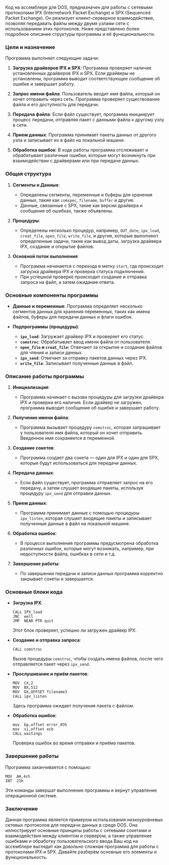 Код на ассемблере для DOS, предназначен для работы с сетевыми протоколами IPX (Internetwork Packet Exchange) и SPX (Sequenced Packet Exchange). Он реализует клиент-серверное взаимодействие, позволяя передавать файлы между двумя узлами сети с использованием этих протоколов. Ниже представлено более подробное описание структуры программы и её функциональности.

### Цели и назначение

Программа выполняет следующие задачи:

1. **Загрузка драйверов IPX и SPX**: Программа проверяет наличие установленных драйверов IPX и SPX. Если драйверы не установлены, программа выводит соответствующее сообщение об ошибке и завершает работу.

2. **Запрос имени файла**: Пользователь вводит имя файла, который он хочет отправить через сеть. Программа проверяет существование файла и его доступность для передачи.

3. **Передача файла**: Если файл существует, программа инициирует процесс передачи, отправляя пакет с данными файла к другому узлу в сети.

4. **Прием данных**: Программа принимает пакеты данных от другого узла и записывает их в файл на локальной машине.

5. **Обработка ошибок**: В ходе работы программа отслеживает и обрабатывает различные ошибки, которые могут возникнуть при взаимодействии с драйверами или при передаче данных.

### Общая структура

1. **Сегменты и Данные**:
   - Определены сегменты, переменные и буферы для хранения данных, такие как `comspec`, `filename`, `buffer` и другие.
   - Данные, связанные с SPX, такие как версии драйвера и сообщения об ошибках, также объявлены.

2. **Процедуры**:
   - Определены несколько процедур, например, `OUT_date`, `ipx_load`, `creat_file`, `open_file`, `write_file`, и другие, которые выполняют определенные задачи, такие как вывод даты, загрузка драйвера IPX, создание и открытие файлов.

3. **Основной поток выполнения**:
   - Программа начинается с перехода в метку `start`, где происходит загрузка драйвера IPX и проверка статуса подключения.
   - При успешной проверке происходит создание и отправка запроса на файл, а затем ожидание ответа.

### Основные компоненты программы

- **Данные и переменные**: Программа определяет несколько сегментов данных для хранения переменных, таких как имена файлов, буферы для передачи данных и флаги ошибок.

- **Подпрограммы (процедуры)**:
  - **`ipx_load`**: Загружает драйвер IPX и проверяет его статус.
  - **`comstroc`**: Обрабатывает ввод имени файла от пользователя.
  - **`open_file` и `creat_file`**: Отвечают за открытие и создание файлов для чтения и записи данных.
  - **`ipx_send`**: Отвечает за отправку пакетов данных через IPX.
  - **`write_file`**: Записывает полученные данные в файл.

### Описание работы программы

1. **Инициализация**:
   - Программа начинает с вызова процедуры для загрузки драйвера IPX и проверки его наличия. Если драйвер не загружен, программа выводит сообщение об ошибке и завершает работу.

2. **Получение имени файла**:
   - Программа вызывает процедуру `comstroc`, которая запрашивает у пользователя имя файла, который он хочет отправить. Введенное имя сохраняется в переменной.

3. **Создание сокетов**:
   - Программа создает два сокета — один для IPX и один для SPX, которые будут использоваться для передачи данных.

4. **Передача данных**:
   - Если файл существует, программа отправляет запрос на его передачу, а затем слушает входящие пакеты, используя процедуру `ipx_send` для отправки данных.

5. **Прием данных**:
   - Программа принимает данные с помощью процедуры `ipx_listen`, которая слушает входящие пакеты и записывает полученные данные в файл на локальной машине.

6. **Обработка ошибок**:
   - В процессе выполнения программы предусмотрена обработка различных ошибок, которые могут возникать, например, при недоступности файла, ошибках в сети и т.д.

7. **Завершение работы**:
   - По завершении передачи и записи данных программа корректно закрывает сокеты и завершается.


### Основные блоки кода

- **Загрузка IPX**: 
  ```assembly
  CALL IPX_load
  JNC  well
  JMP  NEAR PTR quit
  ```
  Этот блок проверяет, успешно ли загружен драйвер IPX.

- **Создание и отправка запроса**: 
  ```assembly
  CALL comstroc
  ```
  Вызов процедуры `comstroc`, чтобы создать имена файлов, после чего отправляется пакет через `ipx_send`.

- **Прослушивание и приём пакетов**: 
  ```assembly
  MOV  CX,2
  MOV  BX,512
  MOV  DX,OFFSET filename3
  CALL ipx_listen
  ```
  Здесь программа ожидает получения пакета с файлом.

- **Обработка ошибок**: 
  ```assembly
  mov  bp,offset error_03h
  mov  si,offset ecb
  CALL waitings
  ```
  Проверка ошибок во время отправки и приёма пакетов.

### Завершение работы

Программа заканчивается с помощью:
```assembly
MOV  AH,4ch
INT  21h
```

Эти команды завершат выполнение программы и вернут управление операционной системе.

### Заключение

Данная программа является примером использования низкоуровневых сетевых протоколов для передачи данных в среде DOS. Она иллюстрирует основные принципы работы с сетевыми сокетами и взаимодействия между клиентом и сервером, а также управление ошибками и обработку пользовательского ввода.Ваш код на ассемблере выглядит как довольно сложная программа для работы с протоколами IPX и SPX. Давайте разберём основные его элементы и функциональность. 
